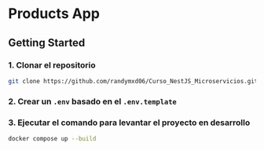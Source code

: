 # Products App

## Getting Started

### 1. Clonar el repositorio

```bash
git clone https://github.com/randymxd06/Curso_NestJS_Microservicios.git
```

### 2. Crear un `.env` basado en el `.env.template`

### 3. Ejecutar el comando para levantar el proyecto en desarrollo

```bash
docker compose up --build
```
